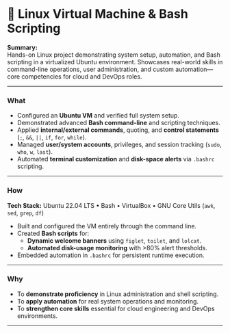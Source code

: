 # 🐧 Linux Virtual Machine & Bash Scripting

**Summary:**  
Hands-on Linux project demonstrating system setup, automation, and Bash scripting in a virtualized Ubuntu environment. Showcases real-world skills in command-line operations, user administration, and custom automation—core competencies for cloud and DevOps roles.

---

### **What**
- Configured an **Ubuntu VM** and verified full system setup.  
- Demonstrated advanced **Bash command-line** and scripting techniques.  
- Applied **internal/external commands**, quoting, and **control statements** (`;`, `&&`, `||`, `if`, `for`, `while`).  
- Managed **user/system accounts**, privileges, and session tracking (`sudo`, `who`, `w`, `last`).  
- Automated **terminal customization** and **disk-space alerts** via `.bashrc` scripting.  

---

### **How**

**Tech Stack:** Ubuntu 22.04 LTS • Bash • VirtualBox • GNU Core Utils (`awk`, `sed`, `grep`, `df`)  

- Built and configured the VM entirely through the command line.  
- Created **Bash scripts** for:  
  - **Dynamic welcome banners** using `figlet`, `toilet`, and `lolcat`.  
  - **Automated disk-usage monitoring** with >80% alert thresholds.  
- Embedded automation in `.bashrc` for persistent runtime execution.  

---

### **Why**
- To **demonstrate proficiency** in Linux administration and shell scripting.  
- To **apply automation** for real system operations and monitoring.  
- To **strengthen core skills** essential for cloud engineering and DevOps environments.  

---
